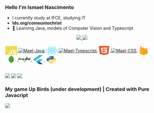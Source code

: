 ### Hello I'm Ismael Nascimento 
- I currently study at IFCE, studying IT
- <b>lds.org/comeuntochrist</b>
- 🌱 Learning Java, models of Computer Vision and Typescript

<div align="center">
  <a href="https://github.com/ismaelnascimento">
  <img height="150em" src="https://github-readme-stats.vercel.app/api?username=ismaelnascimento&show_icons=true&theme=dark&include_all_commits=true&count_private=true"/>
  <img height="150em" src="https://github-readme-stats.vercel.app/api/top-langs/?username=ismaelnascimento&layout=compact&langs_count=7&theme=dark"/>
</div>
  
  <div style="display: inline_block"><br>
  <img align="center" alt="Mael-Js" height="30" width="40" src="https://raw.githubusercontent.com/devicons/devicon/master/icons/javascript/javascript-plain.svg">
  <img align="center" alt="Mael-Java" height="30" width="40" src="https://cdn.jsdelivr.net/gh/devicons/devicon/icons/java/java-original-wordmark.svg">
  <img align="center" alt="Mael-React" height="30" width="40" src="https://raw.githubusercontent.com/devicons/devicon/master/icons/react/react-original.svg">
  <img align="center" alt="Mael-Typescript" height="30" width="40" src="https://cdn.jsdelivr.net/gh/devicons/devicon/icons/typescript/typescript-original.svg">
  <img align="center" alt="Mael-HTML" height="30" width="40" src="https://raw.githubusercontent.com/devicons/devicon/master/icons/html5/html5-original.svg">
  <img align="center" alt="Mael-CSS" height="30" width="40" src="https://cdn.jsdelivr.net/gh/devicons/devicon/icons/css3/css3-original.svg">
  <img align="center" alt="Mael-FIREBASE" height="30" width="40" src="https://raw.githubusercontent.com/devicons/devicon/master/icons/firebase/firebase-plain.svg">
  <img align="center" alt="Mael-MONGODB" height="30" width="40" src="https://raw.githubusercontent.com/devicons/devicon/master/icons/mongodb/mongodb-original.svg">
  <img align="center" alt="Mael-NODEJS" height="30" width="40" src="https://raw.githubusercontent.com/devicons/devicon/master/icons/nodejs/nodejs-original-wordmark.svg">
  <img align="center" alt="Mael-FLUTTER" height="30" width="40" src="https://raw.githubusercontent.com/devicons/devicon/master/icons/flutter/flutter-original.svg">
  <img align="center" alt="Mael-python" height="30" width="40" src="https://raw.githubusercontent.com/devicons/devicon/master/icons/python/python-original.svg">
</div>
  
  ##
  
<div> 
  <a href="https://www.youtube.com/channel/UCycGPuEvug9Rs-WXzQrAG0A" target="_blank"><img src="https://img.shields.io/badge/YouTube-FF0000?style=for-the-badge&logo=youtube&logoColor=white" target="_blank"></a>
  <a href="https://instagram.com/maell_nascimento" target="_blank"><img src="https://img.shields.io/badge/-Instagram-%23E4405F?style=for-the-badge&logo=instagram&logoColor=white" target="_blank"></a>
  <a href = "mailto:ismael.nascimento.dev@gmail.com"><img src="https://img.shields.io/badge/-Gmail-%23333?style=for-the-badge&logo=gmail&logoColor=white" target="_blank"></a>
</div>
  
### My game <b>Up Birds (under development) | Created with Pure Javacript</b>
  
  
<a target="_blank" href="https://itch.io/embed/1660858?bg_color=1f2022&fg_color=fff&link_color=1981f7&border_color=1981f7"><img src="https://firebasestorage.googleapis.com/v0/b/up-birds.appspot.com/o/WhatsApp%20Image%202022-09-07%20at%2011.38.33.jpeg?alt=media&token=8f7a4de6-ff48-4771-9cf9-52fd27cc2f6c" target="_blank"></a>
 
